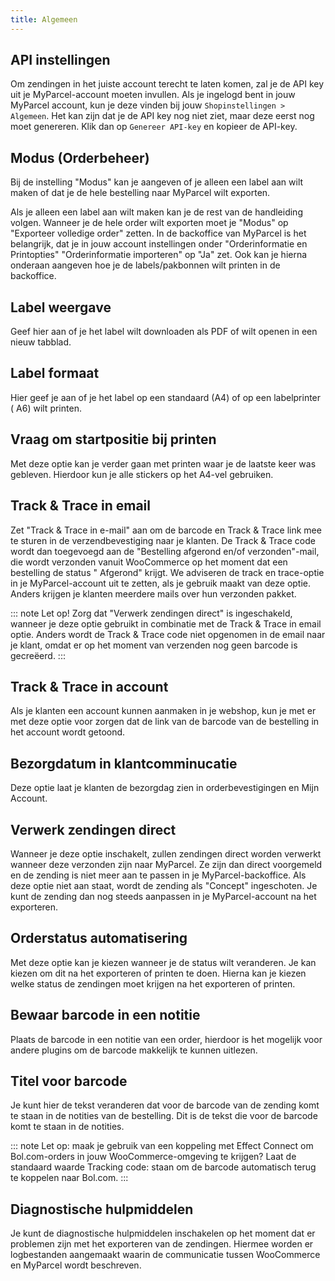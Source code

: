 ```yaml
---
title: Algemeen
---
```


<MPImg src="/documentation/woocommerce/woocommerce_general.png" alt="woocommerce_general" />

## API instellingen

Om zendingen in het juiste account terecht te laten komen, zal je de API key uit
je MyParcel-account moeten invullen. Als je ingelogd bent in jouw MyParcel
account, kun je deze vinden bij jouw `Shopinstellingen > Algemeen`. Het kan zijn
dat je de API key nog niet ziet, maar deze eerst nog moet genereren. Klik dan
op `Genereer API-key` en kopieer de API-key.

<MPImg src="/documentation/woocommerce/woocommerce_api.png" alt="woocommerce api key" />

## Modus (Orderbeheer)

Bij de instelling "Modus" kan je aangeven of je alleen een label aan wilt maken
of dat je de hele bestelling naar MyParcel wilt exporten.

<MPImg src="/documentation/woocommerce/woocommerce-orderbeheer.png" alt="woocommerce orderbeheer" />

Als je alleen een label aan wilt maken kan je de rest van de handleiding volgen.
Wanneer je de hele order wilt exporten moet je "Modus" op "Exporteer volledige
order" zetten. In de backoffice van MyParcel is het belangrijk, dat je in jouw
account instellingen onder "Orderinformatie en Printopties" "Orderinformatie
importeren" op "Ja" zet. Ook kan je hierna onderaan aangeven hoe je de
labels/pakbonnen wilt printen in de backoffice.

<MPImg src="/documentation/woocommerce/orderbeheer-backoffice-instelling.png" alt="MyParcel orderbeheer" />

## Label weergave

Geef hier aan of je het label wilt downloaden als PDF of wilt openen in een
nieuw tabblad.

<MPImg src="/documentation/woocommerce/woocommerce-labelweergave.png" alt="WooCommerce label weergaven" />

## Label formaat

Hier geef je aan of je het label op een standaard (A4) of op een labelprinter (
A6) wilt printen.

<MPImg src="/documentation/woocommerce/woocommerce-labelformaat.png" alt="WooCommerce label formaat" />

## Vraag om startpositie bij printen

Met deze optie kan je verder gaan met printen waar je de laatste keer was
gebleven. Hierdoor kun je alle stickers op het A4-vel gebruiken.

<MPImg src="/documentation/woocommerce/woocommerce-startposition.png" alt="WooCommerce start position" />

## Track & Trace in email

Zet "Track & Trace in e-mail" aan om de barcode en Track & Trace link mee te
sturen in de verzendbevestiging naar je klanten. De Track & Trace code wordt dan
toegevoegd aan de "Bestelling afgerond en/of verzonden"-mail, die wordt
verzonden vanuit WooCommerce op het moment dat een bestelling de status "
Afgerond" krijgt. We adviseren de track en trace-optie in je MyParcel-account
uit te zetten, als je gebruik maakt van deze optie. Anders krijgen je klanten
meerdere mails over hun verzonden pakket.

::: note
Let op! Zorg dat "Verwerk zendingen direct" is ingeschakeld, wanneer je deze
optie gebruikt in combinatie met de Track & Trace in email optie. Anders wordt
de Track & Trace code niet opgenomen in de email naar je klant, omdat er op het
moment van verzenden nog geen barcode is gecreëerd.
:::

<MPImg src="/documentation/woocommerce/woocommerce-tracktrace-mail.png" alt="WooCommerce Track & Trace mail" />

## Track & Trace in account

Als je klanten een account kunnen aanmaken in je webshop, kun je met er met deze
optie voor zorgen dat de link van de barcode van de bestelling in het account
wordt getoond.

<MPImg src="/documentation/woocommerce/woocommerce-tracktrace-account.png" alt="WooCommerce Track & Trace account" />

## Bezorgdatum in klantcomminucatie

Deze optie laat je klanten de bezorgdag zien in orderbevestigingen en Mijn
Account.

<MPImg src="/documentation/woocommerce/woocommerce-bezorgdatum-klantcommunicatie.png" alt="WooCommerce bezorgdatum klantcommunicatie" />

## Verwerk zendingen direct

Wanneer je deze optie inschakelt, zullen zendingen direct worden verwerkt
wanneer deze verzonden zijn naar MyParcel. Ze zijn dan direct voorgemeld en de
zending is niet meer aan te passen in je MyParcel-backoffice. Als deze optie
niet aan staat, wordt de zending als "Concept" ingeschoten. Je kunt de zending
dan nog steeds aanpassen in je MyParcel-account na het exporteren.

<MPImg src="/documentation/woocommerce/woocommerce-verwerk-zendingen-direct.png" alt="WooCommerce verwerk zendingen direct" />

## Orderstatus automatisering

Met deze optie kan je kiezen wanneer je de status wilt veranderen. Je kan kiezen
om dit na het exporteren of printen te doen. Hierna kan je kiezen welke status
de zendingen moet krijgen na het exporteren of printen.

<MPImg src="/documentation/woocommerce/woocommerce-automatisering.png" alt="WooCommerce automatisering" />

## Bewaar barcode in een notitie

Plaats de barcode in een notitie van een order, hierdoor is het mogelijk voor
andere plugins om de barcode makkelijk te kunnen uitlezen.

<MPImg src="/documentation/woocommerce/woocommerce-barcode-notitie.png" alt="WooCommerce barcode in notitie" />

## Titel voor barcode

Je kunt hier de tekst veranderen dat voor de barcode van de zending komt te
staan in de notities van de bestelling. Dit is de tekst die voor de barcode komt
te staan in de notities.

::: note
Let op: maak je gebruik van een koppeling met Effect Connect om Bol.com-orders
in jouw WooCommerce-omgeving te krijgen? Laat de standaard waarde Tracking code:
staan om de barcode automatisch terug te koppelen naar Bol.com.
:::

## Diagnostische hulpmiddelen

Je kunt de diagnostische hulpmiddelen inschakelen op het moment dat er problemen
zijn met het exporteren van de zendingen. Hiermee worden er logbestanden
aangemaakt waarin de communicatie tussen WooCommerce en MyParcel wordt
beschreven.

<MPImg src="/documentation/woocommerce/woocommerce-diagnostische-hulpmiddelen.png" alt="woocommerce diagnostische hulpmiddelen" />
